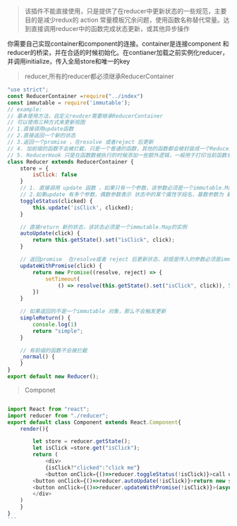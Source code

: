 > 该插件不能直接使用，只是提供了在reducer中更新状态的一些规范，主要目的是减少redux的 action 常量模板冗余问题，使用函数名称替代常量。达到直接调用reducer中的函数完成状态更新，或其他异步操作

你需要自己实现container和component的连接。container是连接component 和reducer的桥梁，并在合适的时候初始化。在contianer加载之前实例化reducer，并调用initialize，传入全局store和唯一的key

>reducer,所有的reducer都必须继承ReducerContainer
```javascript
"use strict";
const ReducerContainer =require("../index")
const immutable = require('immutable');
// example:
// 基本使用方法，自定义reudcer需要继承ReducerContainer
// 可以使用三种方式来更新视图
// 1.直接调用update函数
// 2.直接返回一个新的状态
// 3.返回一个promise ，在resolve 或者reject 后更新
// 4. 加前缀的函数不会被拦截，只是一个普通的函数，其他的函数都会被封装成一个ReducerHook对象
// 5. ReducerHook 只是在函数数被执行的时候添加一些额外逻辑，一般用于打印当前函数名称，防重复点击，自动更新状态
class Reducer extends ReducerContainer {
    store = {
        isClick: false
    }
    // 1. 直接调用 update 函数 ，如果只有一个参数，该参数必须是一个immutable.Map对象
    // 2.如果update 有多个参数，偶数参数表示 状态中的某个属性字段名，基数参数为 新值，参数必须成对
    toggleStatus(clicked) {
        this.update('isClick', clicked);
    }

    // 直接return 新的状态，该状态必须是一个immutable.Map的实例
    autoUpdate(click) {
        return this.getState().set("isClick", click);
    }

    // 返回promise  在resolve或者 reject 后更新状态，前提是传入的参数必须是immtuable.Map 对象
    updateWithPromise(click) {
        return new Promise((resolve, reject) => {
            setTimeout(
                () => resolve(this.getState().set("isClick", click)), 5000);
        })
    }

    // 如果返回的不是一个immutable 对象，那么不会触发更新
    simpleReturn() {
        console.log(1)
        return "simple";
    }

    // 有前缀的函数不会被拦截
    _normal() {
    }
}
export default new Reducer();

```

>Componet
````javascript

import React from "react";
import reducer from "./reducer";
export default class Component extends React.Component{
    render(){

        let store = reducer.getState();
        let isClick =store.get("isClick");
        return (
            <div>
            {isClick?"clicked":"click me"}
            <button onClick={()=>reducer.toggleStatus(!isClick)}>call update</button>
        <button onClick={()=>reducer.autoUpdate(!isClick)}>return new state</button>
        <button onClick={()=>reducer.updateWithPromise(!isClick)}>(async) wait for 5s</button>
        </div>
    )
    }
}
```